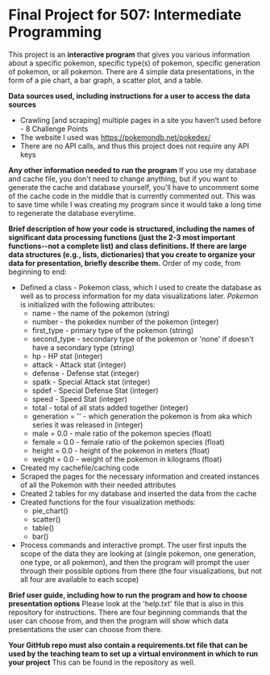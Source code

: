 # Final Project for 507: Intermediate Programming

This project is an **interactive program** that gives you various information about a specific pokemon, specific type(s) of pokemon, specific generation of pokemon, or all pokemon. There are 4 simple data presentations, in the form of a pie chart, a bar graph, a scatter plot, and a table.

**Data sources used, including instructions for a user to access the data sources**
* Crawling [and scraping] multiple pages in a site you haven’t used before - 8 Challenge Points
* The website I used was https://pokemondb.net/pokedex/
* There are no API calls, and thus this project does not require any API keys

**Any other information needed to run the program**
If you use my database and cache file, you don't need to change anything, but if you want to generate the cache and database yourself, you'll have to uncomment some of the cache code in the middle that is currently commented out. This was to save time while I was creating my program since it would take a long time to regenerate the database everytime.

**Brief description of how your code is structured, including the names of significant data processing functions (just the 2-3 most important functions--not a complete list) and class definitions. If there are large data structures (e.g., lists, dictionaries) that you create to organize your data for presentation, briefly describe them.**
Order of my code, from beginning to end:
* Defined a class - Pokemon class, which I used to create the database as well as to process information for my data visualizations later. _Pokemon_ is initialized with the following attributes: 
    * name - the name of the pokemon (string)
    * number - the pokedex number of the pokemon (integer)
    * first_type - primary type of the pokemon (string)
    * second_type - secondary type of the pokemon or 'none' if doesn't have a secondary type (string)
    * hp - HP stat (integer)
    * attack - Attack stat (integer)
    * defense - Defense stat (integer)
    * spatk - Special Attack stat (integer)
    * spdef - Special Defense Stat (integer)
    * speed - Speed Stat (integer)
    * total - total of all stats added together (integer)
    * generation = '' - which generation the pokemon is from aka which series it was released in (integer)
    * male = 0.0 - male ratio of the pokemon species (float)
    * female = 0.0 - female ratio of the pokemon species (float)
    * height = 0.0 - height of the pokemon in meters (float)
    * weight = 0.0 - weight of the pokemon in kilograms (float)
* Created my cachefile/caching code
* Scraped the pages for the necessary information and created instances of all the Pokemon with their needed attributes
* Created 2 tables for my database and inserted the data from the cache
* Created functions for the four visualization methods:
    * pie_chart()
    * scatter()
    * table()
    * bar()
* Process commands and interactive prompt. The user first inputs the scope of the data they are looking at (single pokemon, one generation, one type, or all pokemon), and then the program will prompt the user through their possible options from there (the four visualizations, but not all four are available to each scope)

**Brief user guide, including how to run the program and how to choose presentation options**
Please look at the 'help.txt' file that is also in this repository for instructions. There are four beginning commands that the user can choose from, and then the program will show which data presentations the user can choose from there.

**Your GitHub repo must also contain a requirements.txt file that can be used by the teaching team to set up a virtual environment in which to run your project**
This can be found in the repository as well.
